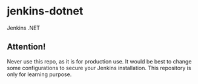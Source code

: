 # jenkins-dotnet

Jenkins .NET

## Attention!

Never use this repo, as it is for production use. It would be best to change some configurations to secure your Jenkins installation. This repository is only for learning purpose.